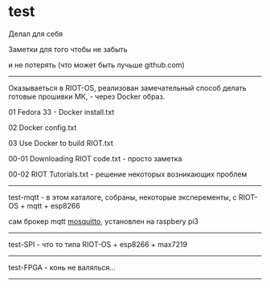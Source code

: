 # test

Делал для себя

Заметки для того чтобы не забыть

и не потерять (что может быть лучьше github.com)

**********************************************************************************************************
Оказываеться в RIOT-OS, реализован замечательный способ делать готовые прошивки МК, - через Docker образ.

01 Fedora 33 - Docker install.txt

02 Docker config.txt

03 Use Docker to build RIOT.txt


00-01 Downloading RIOT code.txt - просто заметка

00-02 RIOT Tutorials.txt        - решение некоторых возникающих проблем

**********************************************************************************************************

test-mqtt - в этом каталоге, собраны, некоторые эксперементы, с RIOT-OS + mqtt + esp8266 

сам брокер mqtt <a href="https://mosquitto.org/" title="mosquitto">mosquitto</a>, установлен на raspbery pi3

**********************************************************************************************************

test-SPI - что то типа RIOT-OS + esp8266 + max7219  

**********************************************************************************************************

test-FPGA - конь не валялься...

**********************************************************************************************************

